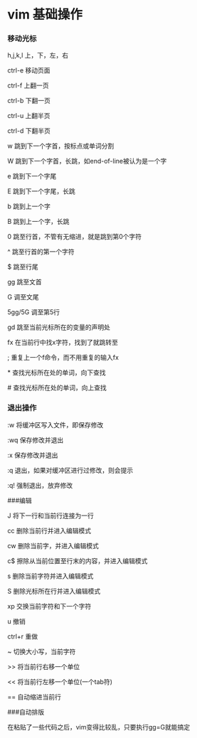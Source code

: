 # vim 基础操作

### 移动光标

h,j,k,l 上，下，左，右

ctrl-e 移动页面

ctrl-f 上翻一页

ctrl-b 下翻一页

ctrl-u 上翻半页

ctrl-d 下翻半页

w 跳到下一个字首，按标点或单词分割

W 跳到下一个字首，长跳，如end-of-line被认为是一个字

e 跳到下一个字尾

E 跳到下一个字尾，长跳

b 跳到上一个字


B 跳到上一个字，长跳

0 跳至行首，不管有无缩进，就是跳到第0个字符

^ 跳至行首的第一个字符

$ 跳至行尾

gg 跳至文首

G 调至文尾

5gg/5G 调至第5行

gd 跳至当前光标所在的变量的声明处

fx 在当前行中找x字符，找到了就跳转至

; 重复上一个f命令，而不用重复的输入fx

\* 查找光标所在处的单词，向下查找

\# 查找光标所在处的单词，向上查找

### 退出操作


:w 将缓冲区写入文件，即保存修改

:wq 保存修改并退出

:x 保存修改并退出

:q 退出，如果对缓冲区进行过修改，则会提示

:q! 强制退出，放弃修改


###编辑

J 将下一行和当前行连接为一行

cc 删除当前行并进入编辑模式

cw 删除当前字，并进入编辑模式

c$ 擦除从当前位置至行末的内容，并进入编辑模式

s 删除当前字符并进入编辑模式

S 删除光标所在行并进入编辑模式

xp 交换当前字符和下一个字符

u 撤销

ctrl+r 重做

~ 切换大小写，当前字符

\>\> 将当前行右移一个单位

<< 将当前行左移一个单位(一个tab符)

== 自动缩进当前行

###自动排版

在粘贴了一些代码之后，vim变得比较乱，只要执行gg=G就能搞定